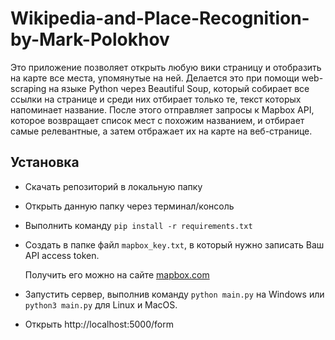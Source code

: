 # Wikipedia-and-Place-Recognition-by-Mark-Polokhov

Это приложение позволяет открыть любую вики страницу и отобразить на карте все места, упомянутые на ней.
Делается это при помощи web-scraping на языке Python через Beautiful Soup, который собирает все ссылки на странице и среди них отбирает только те, текст которых напоминает название.
После этого отправляет запросы к Mapbox API, которое возвращает список мест с похожим названием, и отбирает самые релевантные, а затем отбражает их на карте на веб-странице. 

## Установка

+ Скачать репозиторий в локальную папку
+ Открыть данную папку через терминал/консоль
+ Выполнить команду ```pip install -r requirements.txt```
+ Создать в папке файл ```mapbox_key.txt```, в который нужно записать Ваш API access token.
  
  Получить его можно на сайте [mapbox.com](https://www.mapbox.com/)
  
+ Запустить сервер, выполнив команду ```python main.py``` на Windows или ```python3 main.py``` для Linux и MacOS.
+ Открыть http://localhost:5000/form
